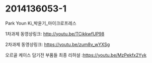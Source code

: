 # 2014136053-1
Park Youn Ki_박윤기_마이크로프레스

1차과제 동영상링크: http://youtu.be/TCikkwfUP98 


2차과제 동영상링크: https://youtu.be/zum8v_wYXSg


오르골 케이스 담기전 부품들 최종 리허설 :https://youtu.be/MzPekfx2Yyk
